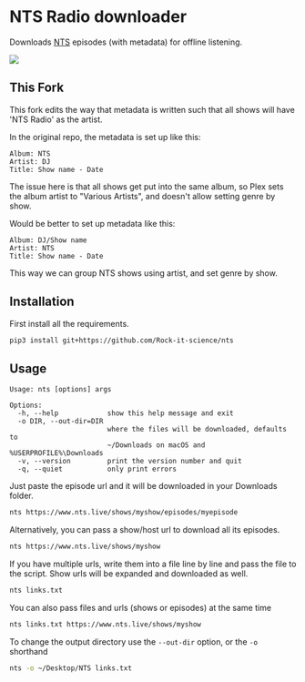 # NTS Radio downloader

Downloads [NTS](https://www.nts.live) episodes (with metadata) for offline listening.

<img src="https://i.postimg.cc/fRfNN8Y6/nts-header.png" />

## This Fork

This fork edits the way that metadata is written such that all shows will have 'NTS Radio' as the artist.

In the original repo, the metadata is set up like this:

```
Album: NTS
Artist: DJ
Title: Show name - Date
```

The issue here is that all shows get put into the same album, so Plex sets the album artist to "Various Artists", and doesn't allow setting genre by show.

Would be better to set up metadata like this:

```
Album: DJ/Show name
Artist: NTS
Title: Show name - Date
```

This way we can group NTS shows using artist, and set genre by show.

## Installation

First install all the requirements.

```sh
pip3 install git+https://github.com/Rock-it-science/nts
```

## Usage

```
Usage: nts [options] args

Options:
  -h, --help            show this help message and exit
  -o DIR, --out-dir=DIR
                        where the files will be downloaded, defaults to
                        ~/Downloads on macOS and %USERPROFILE%\Downloads
  -v, --version         print the version number and quit
  -q, --quiet           only print errors
```

Just paste the episode url and it will be downloaded in your Downloads folder.

```sh
nts https://www.nts.live/shows/myshow/episodes/myepisode
```

Alternatively, you can pass a show/host url to download all its episodes.

```sh
nts https://www.nts.live/shows/myshow
```

If you have multiple urls, write them into a file line by line and pass the file to the script.
Show urls will be expanded and downloaded as well.

```sh
nts links.txt
```

You can also pass files and urls (shows or episodes) at the same time

```sh
nts links.txt https://www.nts.live/shows/myshow
```

To change the output directory use the `--out-dir` option, or the `-o` shorthand

```sh
nts -o ~/Desktop/NTS links.txt
```
